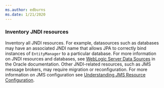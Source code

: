 ```yaml
---
ms.author: edburns
ms.date: 1/21/2020
---
```


### Inventory JNDI resources

Inventory all JNDI resources. For example, datasources such as databases may have an associated JNDI name that allows JPA to correctly bind instances of `EntityManager` to a particular database. For more information on JNDI resources and databases, see [WebLogic Server Data Sources](https://docs.oracle.com/en/middleware/fusion-middleware/weblogic-server/12.2.1.4/intro/jdbc.html) in the Oracle documentation. Other JNDI-related resources, such as JMS message brokers, may require migration or reconfiguration. For more information on JMS configuration see [Understanding JMS Resource Configuration](https://docs.oracle.com/en/middleware/fusion-middleware/weblogic-server/12.2.1.4/jmsad/overview.html).
